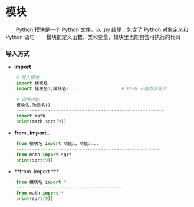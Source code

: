 # 模块
&emsp;&emsp;Python 模块是一个 Python 文件，以 .py 结尾，包含了 Python 对象定义和 Python 语句
&emsp;&emsp;模块能定义函数、类和变量，模块里也能包含可执行的代码

### 导入方式
*  **import**


```python
    # 导入模块
    import 模块名
    import 模块名1,模块名2...                 # PEP8 不推荐该写法
    
    # 调用功能
    模块名.功能名()
    --------------------------------------------------------
    import math
    print(math.sqrt(9))

```

*  **from..import..**


```python
    from 模块名 import 功能1，功能2...
    -------------------------------------------------------
    from math import sqrt
    print(sqrt(9))

```

*  **from..import ***



```python
    from 模块名 import *
    ----------------------------------------
    from math import *
    print(sqrt(9))

```









